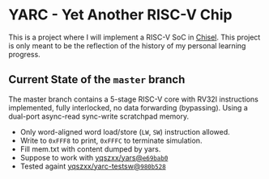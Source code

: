 # YARC - Yet Another RISC-V Chip
This is a project where I will implement a RISC-V SoC in [Chisel](https://github.com/freechipsproject/chisel3).
This project is only meant to be the reflection of the history of my personal learning progress.
## Current State of the `master` branch
The master branch contains a 5-stage RISC-V core with RV32I instructions implemented, fully interlocked, no data forwarding (bypassing). Using a dual-port async-read sync-write scratchpad memory.
* Only word-aligned word load/store (`LW`, `SW`) instruction allowed.
* Write to `0xFFF8` to print, `0xFFFC` to terminate simulation.
* Fill mem.txt with content dumped by yars.
* Suppose to work with [yqszxx/yars@`e69bab0`](https://github.com/yqszxx/yars/commit/e69bab0)
* Tested againt [yqszxx/yarc-testsw@`980b528`](https://github.com/yqszxx/yarc-testsw/commit/980b528)

